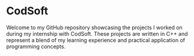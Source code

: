 # CodSoft
Welcome to my GitHub repository showcasing the projects I worked on during my internship with CodSoft. These projects are written in C++ and represent a blend of my learning experience and practical application of programming concepts.
